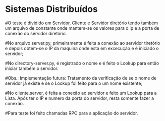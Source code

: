 # Sistemas Distribuídos

#O teste é dividido em Servidor, Cliente e Servidor diretório tendo também um arquivo de constante onde mantem-se os valores para o ip e a porta de conexão do servidor diretório.

#No arquivo server.py, primeiramente é feita a conexão ao servidor tiretório e depois obtem-se o IP da maquina onde esta em excecução e é iniciado o servidor;

#No directory-server.py, é registrado o nome e é feito o Lookup para então iniciar também o servidor.

#Obs.: Implementação futura: Tratamento da verificação de se o nome de servidor já existe e se o Lookup foi feito para o um nome existente;

#No cliente.server, é feita a conexão ao servidor e feito um Lookup para a Lista. Após ter o IP e numero da porta do servidor, resta somente fazer a conexão.

#Para teste foi feito chamadas RPC para a aplicação do servidor.